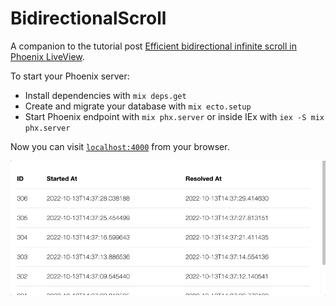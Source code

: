 # BidirectionalScroll

A companion to the tutorial post [Efficient bidirectional infinite scroll in Phoenix LiveView](https://dev.to/christianalexander/efficient-bidirectional-infinite-scroll-in-phoenix-liveview-3epd).

To start your Phoenix server:

  * Install dependencies with `mix deps.get`
  * Create and migrate your database with `mix ecto.setup`
  * Start Phoenix endpoint with `mix phx.server` or inside IEx with `iex -S mix phx.server`

Now you can visit [`localhost:4000`](http://localhost:4000) from your browser.

![Recording of the project in action](./readme-images/demo.gif)
